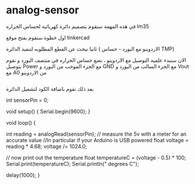 # analog-sensor
في هذه المهمة سنقوم بتصميم دائرة كهربائية لحساس الحراره lm35 

اول خطوة سنقوم بفتح موقع tinkercad 

ثانيا نبحث عن القطع المطلوبه لتنفيذ الدائرة ( الاردوينو مع البورد - حساس TMP)

الان سنبدء علمية التوصيل مع الاردوينو ، نضع حساس الحراره في منتصف البورد و نقوم بتوصيل Power مع الجزء الموجب من البورد و GND مع الجزء السالب من البورد و Vout مع A0 من الاردوينو   

<img scr= https://user-images.githubusercontent.com/108413904/181600029-c04a86d1-2a20-48ff-90a5-ebce06f9f3dd.png >

بعد ذلك نقوم باضافة الكود لتشغيل الدائرة 

int sensorPin = 0;
 
void setup()
{
  Serial.begin(9600);
}
 
void loop()
{
 
 int reading = analogRead(sensorPin);
 // measure the 5v with a meter for an accurate value
 //In particular if your Arduino is USB powered
 float voltage = reading * 4.68;
 voltage /= 1024.0;
 
 // now print out the temperature
 float temperatureC = (voltage - 0.5) * 100;
 Serial.print(temperatureC);
 Serial.println(" degrees C");
 
 delay(1000);
}
